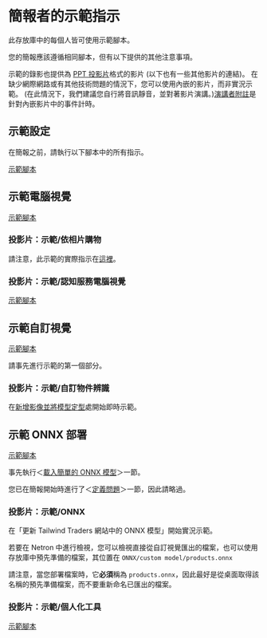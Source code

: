 # <a name="demo-instructions-for-presenters"></a>簡報者的示範指示

此存放庫中的每個人皆可使用示範腳本。

您的簡報應該遵循相同腳本，但有以下提供的其他注意事項。

示範的錄影也提供為 [PPT 投影片](presentations.md)格式的影片 (以下也有一些其他影片的連結)。 在缺少網際網路或有其他技術問題的情況下，您可以使用內嵌的影片，而非實況示範。 (在此情況下，我們建議您自行將音訊靜音，並對著影片演講。)[演講者附註](speaker-notes.md)是針對內嵌影片中的事件計時。

## <a name="demo-setup"></a>示範設定

在簡報之前，請執行以下腳本中的所有指示。

[示範腳本](DEMO%20Setup.md)

## <a name="demo-computer-vision"></a>示範電腦視覺

[示範腳本](DEMO%20Computer%20Vision.md)

### <a name="slide-demo--shop-by-photo"></a>投影片：示範/依相片購物

請注意，此示範的實際指示在[這裡](DEMO%20ONNX%20deployment.md#defining-the-problem-shop-by-photo-doesnt-work-right)。

### <a name="slide-demo--cognitive-services-computer-vision"></a>投影片：示範/認知服務電腦視覺

[示範腳本](DEMO%20Computer%20Vision.md#using-computer-vision-via-the-web-interface)

## <a name="demo-custom-vision"></a>示範自訂視覺

[示範腳本](DEMO%20Custom%20Vision.md)

請事先進行示範的第一個部分。

### <a name="slide-demo--customized-object-recognition"></a>投影片：示範/自訂物件辨識

在[新增影像並將模型定型](DEMO%20Custom%20Vision.md#add-images-and-train-a-model)處開始即時示範。

## <a name="demo-onnx-deployment"></a>示範 ONNX 部署

[示範腳本](DEMO%20ONNX%20deployment.md)

事先執行＜[載入簡單的 ONNX 模型](DEMO%20ONNX%20deployment.md#load-the-simple-onnx-model)＞一節。

您已在簡報開始時進行了＜[定義問題](DEMO%20ONNX%20deployment.md#defining-the-problem-shop-by-photo-doesnt-work-right)＞一節，因此請略過。

### <a name="slide-demo--onnx"></a>投影片：示範/ONNX

在「更新 Tailwind Traders 網站中的 ONNX 模型」開始實況示範。

若要在 Netron 中進行檢視，您可以檢視直接從自訂視覺匯出的檔案，也可以使用存放庫中預先準備的檔案，其位置在 `ONNX/custom model/products.onnx`

請注意，當您部署檔案時，它**必須**稱為 `products.onnx`，因此最好是從桌面取得該名稱的預先準備檔案，而不要重新命名已匯出的檔案。

### <a name="slide-demo--personalizer"></a>投影片：示範/個人化工具

[示範腳本](DEMO%20Personalizer.md)
